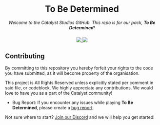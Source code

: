<h1 align="center">To Be Determined</h1> 

<p align="center">
  <i>Welcome to the Catalyst Studios GitHub. This repo is for our pack, <b>To Be Determined</b>!</i>
</p>

<h3 align="center">
  <a href="https://discord.gg/YCHPXeW9GZ">
    <img src="https://img.shields.io/discord/1131757660253995029?label=Discord&color=5865F2">
  </a>
  <a href="https://twitter.com/CatalystModpack">
    <img src="https://img.shields.io/twitter/follow/CatalystModpack?style=social">
  </a>
</h3>

## Contributing

By committing to this repository you hereby forfeit your rights to the code you have submitted, as it will become property of the organisation. 

This project is All Rights Reserved unless explicitly stated per comment in said file, or codeblock. We highly appreciate any contributions. We would love to have you as a part of the Catalyst community!

- Bug Report: If you encounter any issues while playing <b>To Be Determined</b>, please create a [bug report](https://github.com/Catalyst-Studios/Cobblemon/issues/new).

Not sure where to start? [Join our Discord](https://discord.gg/YCHPXeW9GZ) and we will help you get started!
